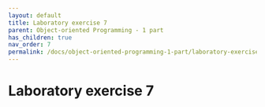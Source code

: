 ```yaml
---
layout: default
title: Laboratory exercise 7
parent: Object-oriented Programming - 1 part
has_children: true
nav_order: 7
permalink: /docs/object-oriented-programming-1-part/laboratory-exercise-7
---
```


# Laboratory exercise 7

